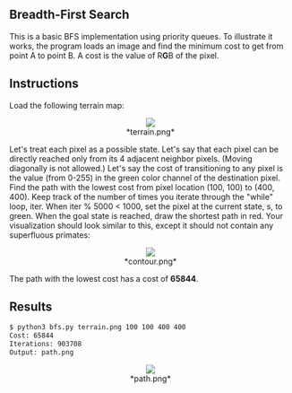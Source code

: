 ## Breadth-First Search
This is a basic BFS implementation using priority queues. To illustrate it works, the program loads an image and find the minimum cost to get from point A to point B. A cost is the value of R**G**B of the pixel.

## Instructions
Load the following terrain map:

<div align="center">
<img src="https://cloud.githubusercontent.com/assets/1221480/5770089/20223c9a-9ceb-11e4-8d7c-75abfd63f901.png">
<br/>
*terrain.png*
</div>

Let's treat each pixel as a possible state. Let's say that each pixel can be
directly reached only from its 4 adjacent neighbor pixels.
(Moving diagonally is not allowed.)
Let's say the cost of transitioning to any pixel is the value (from 0-255) in
the green color channel of the destination pixel. Find the path with the lowest
cost from pixel location (100, 100) to (400, 400). Keep track of the number of
times you iterate through the "while" loop, iter.
When iter % 5000 < 1000, set the pixel at the current state, s, to green.
When the goal state is reached, draw the shortest path in red.
Your visualization should look similar to this, except it should not contain
any superfluous primates:

<div align="center">
<img src="https://cloud.githubusercontent.com/assets/1221480/5770098/400ceb0e-9ceb-11e4-8486-8a419d803208.png">
<br/>
*contour.png*
</div>


The path with the lowest cost has a cost of **65844**.


## Results
```bash
$ python3 bfs.py terrain.png 100 100 400 400
Cost: 65844
Iterations: 903708
Output: path.png
```
<div align="center">
<img src="https://cloud.githubusercontent.com/assets/1221480/5770090/254ae21c-9ceb-11e4-88df-af74e7de5044.png">
<br/>
*path.png*
</div>
